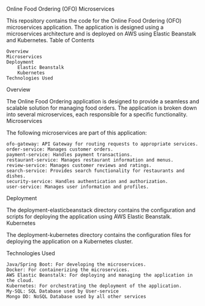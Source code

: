 Online Food Ordering (OFO) Microservices

This repository contains the code for the Online Food Ordering (OFO) microservices application. The application is designed using a microservices architecture and is deployed on AWS using Elastic Beanstalk and Kubernetes.
Table of Contents

    Overview
    Microservices
    Deployment
        Elastic Beanstalk
        Kubernetes
    Technologies Used

Overview

The Online Food Ordering application is designed to provide a seamless and scalable solution for managing food orders. The application is broken down into several microservices, each responsible for a specific functionality.
Microservices

The following microservices are part of this application:

    ofo-gateway: API Gateway for routing requests to appropriate services.
    order-service: Manages customer orders.
    payment-service: Handles payment transactions.
    restaurant-service: Manages restaurant information and menus.
    review-service: Manages customer reviews and ratings.
    search-service: Provides search functionality for restaurants and dishes.
    security-service: Handles authentication and authorization.
    user-service: Manages user information and profiles.

Deployment

The deployment-elasticbeanstack directory contains the configuration and scripts for deploying the application using AWS Elastic Beanstalk.
Kubernetes

The deployment-kubernetes directory contains the configuration files for deploying the application on a Kubernetes cluster.

Technologies Used

    Java/Spring Boot: For developing the microservices.
    Docker: For containerizing the microservices.
    AWS Elastic Beanstalk: For deploying and managing the application in the cloud.
    Kubernetes: For orchestrating the deployment of the application.
    My-SQL: SQL Database used by User-service
    Mongo DD: NoSQL Database used by all other services
